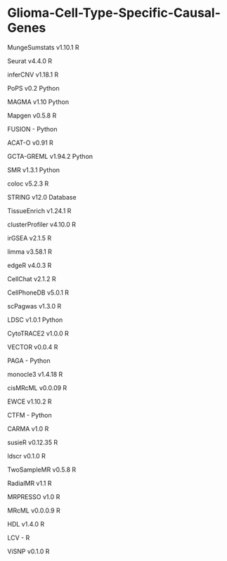 # Glioma-Cell-Type-Specific-Causal-Genes

MungeSumstats	v1.10.1	R

Seurat 	v4.4.0	R

inferCNV 	 v1.18.1	R

PoPS	v0.2	Python

MAGMA 	v1.10	Python

Mapgen	v0.5.8	R

FUSION	-	Python

ACAT-O	v0.91	R

GCTA-GREML	v1.94.2	Python

SMR	v1.3.1	Python

coloc	v5.2.3	R

STRING	v12.0	Database

TissueEnrich	v1.24.1	R

clusterProfiler	v4.10.0	R

irGSEA	v2.1.5	R

limma 	v3.58.1	R

edgeR 	v4.0.3	R

CellChat 	v2.1.2	R

CellPhoneDB	v5.0.1	R

scPagwas	v1.3.0	R

LDSC	v1.0.1	Python

CytoTRACE2	v1.0.0	R

VECTOR	v0.0.4	R

PAGA	-	Python

monocle3	v1.4.18	R

cisMRcML	v0.0.09	R

EWCE	v1.10.2	R

CTFM	-	Python

CARMA	v1.0	R

susieR	v0.12.35	R

ldscr	v0.1.0	R

TwoSampleMR	v0.5.8	R

RadialMR	v1.1	R

MRPRESSO	v1.0	R

MRcML	v0.0.0.9	R

HDL	v1.4.0	R

LCV	-	R

ViSNP	v0.1.0	R

